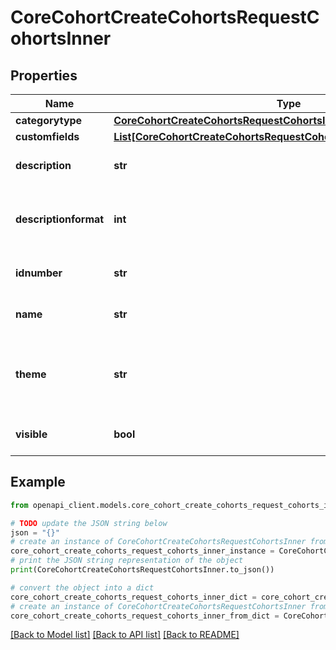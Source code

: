 # CoreCohortCreateCohortsRequestCohortsInner


## Properties

Name | Type | Description | Notes
------------ | ------------- | ------------- | -------------
**categorytype** | [**CoreCohortCreateCohortsRequestCohortsInnerCategorytype**](CoreCohortCreateCohortsRequestCohortsInnerCategorytype.md) |  | [optional] 
**customfields** | [**List[CoreCohortCreateCohortsRequestCohortsInnerCustomfieldsInner]**](CoreCohortCreateCohortsRequestCohortsInnerCustomfieldsInner.md) |  | [optional] 
**description** | **str** | cohort description | [optional] [default to 'null']
**descriptionformat** | **int** | description format (1 &#x3D; HTML, 0 &#x3D; MOODLE, 2 &#x3D; PLAIN, or 4 &#x3D; MARKDOWN) | [optional] [default to 1]
**idnumber** | **str** | cohort idnumber | [optional] [default to 'null']
**name** | **str** | cohort name | [optional] [default to 'null']
**theme** | **str** | the cohort theme. The allowcohortthemes setting must be enabled on Moodle | [optional] [default to 'null']
**visible** | **bool** | cohort visible | [optional] [default to True]

## Example

```python
from openapi_client.models.core_cohort_create_cohorts_request_cohorts_inner import CoreCohortCreateCohortsRequestCohortsInner

# TODO update the JSON string below
json = "{}"
# create an instance of CoreCohortCreateCohortsRequestCohortsInner from a JSON string
core_cohort_create_cohorts_request_cohorts_inner_instance = CoreCohortCreateCohortsRequestCohortsInner.from_json(json)
# print the JSON string representation of the object
print(CoreCohortCreateCohortsRequestCohortsInner.to_json())

# convert the object into a dict
core_cohort_create_cohorts_request_cohorts_inner_dict = core_cohort_create_cohorts_request_cohorts_inner_instance.to_dict()
# create an instance of CoreCohortCreateCohortsRequestCohortsInner from a dict
core_cohort_create_cohorts_request_cohorts_inner_from_dict = CoreCohortCreateCohortsRequestCohortsInner.from_dict(core_cohort_create_cohorts_request_cohorts_inner_dict)
```
[[Back to Model list]](../README.md#documentation-for-models) [[Back to API list]](../README.md#documentation-for-api-endpoints) [[Back to README]](../README.md)


